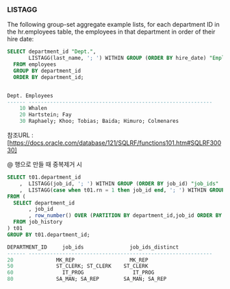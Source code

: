
### LISTAGG

The following group-set aggregate example lists, for each department ID in the hr.employees table, the employees in that department in order of their hire date:

```sql
SELECT department_id "Dept.",
       LISTAGG(last_name, '; ') WITHIN GROUP (ORDER BY hire_date) "Employees"
  FROM employees
  GROUP BY department_id
  ORDER BY department_id;


Dept. Employees
------ ------------------------------------------------------------
    10 Whalen
    20 Hartstein; Fay
    30 Raphaely; Khoo; Tobias; Baida; Himuro; Colmenares
```    


참조URL : [https://docs.oracle.com/database/121/SQLRF/functions101.htm#SQLRF30030]

@ 행으로 만들 때 중복제거 시
```sql
SELECT t01.department_id
    ,  LISTAGG(job_id, '; ') WITHIN GROUP (ORDER BY job_id) "job_ids"
    ,  LISTAGG(case when t01.rn = 1 then job_id end, '; ') WITHIN GROUP (ORDER BY job_id) "job_ids_distinct"
FROM (
  SELECT department_id
       , job_id
       , row_number() OVER (PARTITION BY department_id,job_id ORDER BY department_id) "RN"
  FROM job_history
) t01  
GROUP BY t01.department_id;

DEPARTMENT_ID	  job_ids	            job_ids_distinct
------ ------------------------------------------------------------
20	            MK_REP                  MK_REP
50	            ST_CLERK; ST_CLERK	  ST_CLERK
60                IT_PROG            	 IT_PROG
80	            SA_MAN; SA_REP	      SA_MAN; SA_REP
```
